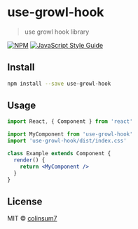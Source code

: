 # use-growl-hook

> use growl hook library

[![NPM](https://img.shields.io/npm/v/use-growl-hook.svg)](https://www.npmjs.com/package/use-growl-hook) [![JavaScript Style Guide](https://img.shields.io/badge/code_style-standard-brightgreen.svg)](https://standardjs.com)

## Install

```bash
npm install --save use-growl-hook
```

## Usage

```jsx
import React, { Component } from 'react'

import MyComponent from 'use-growl-hook'
import 'use-growl-hook/dist/index.css'

class Example extends Component {
  render() {
    return <MyComponent />
  }
}
```

## License

MIT © [colinsum7](https://github.com/colinsum7)
